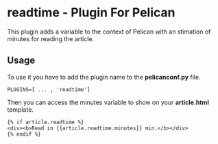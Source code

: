 
readtime - Plugin For Pelican
=============================

This plugin adds a variable to the context of Pelican with an stimation of minutes for reading the article.

Usage
-----

To use it you have to add the plugin name to the **pelicanconf.py** file.

    PLUGINS=[ ... , 'readtime']

Then you can access the minutes variable to show on your **article.html** template. 

    {% if article.readtime %}
    <div><b>Read in {{article.readtime.minutes}} min.</b></div>
    {% endif %}
